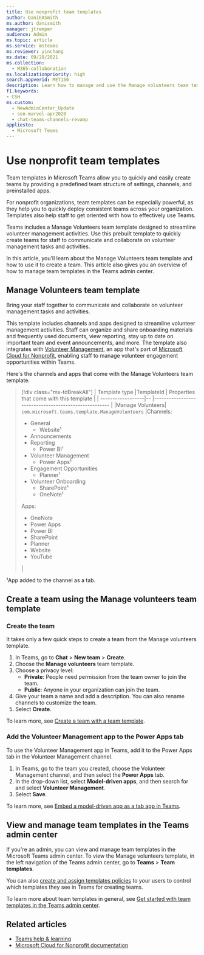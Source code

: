 ```yaml
---
title: Use nonprofit team templates
author: DaniEASmith
ms.author: danismith
manager: jtremper
audience: Admin
ms.topic: article
ms.service: msteams
ms.reviewer: yinchang
ms.date: 09/28/2021
ms.collection: 
  - M365-collaboration
ms.localizationpriority: high
search.appverid: MET150
description: Learn how to manage and use the Manage volunteers team template to easily and quickly create teams for staff in your nonprofit organization to communicate and collaborate on volunteer management activities. 
f1.keywords:
- CSH
ms.custom: 
  - NewAdminCenter_Update
  - seo-marvel-apr2020
  - chat-teams-channels-revamp
appliesto: 
  - Microsoft Teams
---
```


# Use nonprofit team templates

Team templates in Microsoft Teams allow you to quickly and easily create teams by providing a predefined team structure of settings, channels, and preinstalled apps.

For nonprofit organizations, team templates can be especially powerful, as they help you to quickly deploy consistent teams across your organization. Templates also help staff to get oriented with how to effectively use Teams.

Teams includes a Manage Volunteers team template designed to streamline volunteer management activities. Use this prebuilt template to quickly create teams for staff to communicate and collaborate on volunteer management tasks and activities.

In this article, you'll learn about the Manage Volunteers team template and how to use it to create a team. This article also gives you an overview of how to manage team templates in the Teams admin center.

## Manage Volunteers team template

Bring your staff together to communicate and collaborate on volunteer management tasks and activities.

This template includes channels and apps designed to streamline volunteer management activities. Staff can organize and share onboarding materials and frequently used documents, view reporting, stay up to date on important team and event announcements, and more. The template also integrates with [Volunteer Management](/industry/nonprofit/volunteer-management-deploy), an app that's part of [Microsoft Cloud for Nonprofit](/industry/nonprofit/), enabling staff to manage volunteer engagement opportunities within Teams.

Here's the channels and apps that come with the Manage Volunteers team template.

>[!div class="mx-tdBreakAll"]
>| Template type |TemplateId | Properties that come with this template |
>| ------------------|-- |----------------------------------------------------- |
>|Manage Volunteers| `com.microsoft.teams.template.ManageVolunteers` |Channels: <ul><li>General<ul><li>Website&sup1;</li></ul><li>Announcements</li><li>Reporting<ul><li>Power BI&sup1;</li></ul></li><li>Volunteer Management<ul><li>Power Apps&sup1;</li></ul></li><li>Engagement Opportunities<ul><li>Planner&sup1;</li></ul></li><li>Volunteer Onboarding<ul><li>SharePoint&sup1;</li><li>OneNote&sup1;</li></ul></li></ul>Apps: <ul><li>OneNote</li><li>Power Apps</li><li>Power BI</li><li>SharePoint</li><li>Planner</li><li>Website</li><li>YouTube</li></ul>|

&sup1;App added to the channel as a tab.

## Create a team using the Manage volunteers team template

### Create the team

It takes only a few quick steps to create a team from the Manage volunteers template.

1. In Teams, go to **Chat** > **New team** > **Create**.
2. Choose the **Manage volunteers** team template.
3. Choose a privacy level:
    - **Private**: People need permission from the team owner to join the team.
    - **Public**: Anyone in your organization can join the team.
4. Give your team a name and add a description. You can also rename channels to customize the team.
5. Select **Create**.

To learn more, see [Create a team with a team template](https://support.microsoft.com/office/create-a-team-with-team-templates-702a2977-e662-4038-bef5-bdf8ee47b17b).

### Add the Volunteer Management app to the Power Apps tab

To use the Volunteer Management app in Teams, add it to the Power Apps tab in the Volunteer Management channel. 

1. In Teams, go to the team you created, choose the Volunteer Management channel, and then select the **Power Apps** tab.
2. In the drop-down list, select **Model-driven apps**, and then search for and select **Volunteer Management**.
3. Select **Save**.

To learn more, see [Embed a model-driven app as a tab app in Teams](/powerapps/teams/embed-model-driven-teams-tab).

## View and manage team templates in the Teams admin center

If you're an admin, you can view and manage team templates in the Microsoft Teams admin center. To view the Manage volunteers template, in the left navigation of the Teams admin center, go to **Teams** > **Team templates**.

You can also [create and assign templates policies](templates-policies.md) to your users to control which templates they see in Teams for creating teams.

To learn more about team templates in general, see [Get started with team templates in the Teams admin center](get-started-with-teams-templates-in-the-admin-console.md).

## Related articles

- [Teams help & learning](https://support.microsoft.com/teams)
- [Microsoft Cloud for Nonprofit documentation](/industry/nonprofit/)
